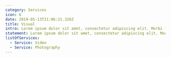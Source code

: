 ```yaml
---
category: Services
icon: 6
date: 2019-05-13T21:06:21.326Z
title: Visual
intro: Lorem ipsum dolor sit amet, consectetur adipiscing elit. Morbi fermentum auctor magna et laoreet. Morbi ultrices quam sed nisi porttitor sollicitudin
statement: Lorem ipsum dolor sit amet, consectetur adipiscing elit. Morbi fermentum auctor magna et laoreet. Morbi ultrices quam sed nisi porttitor sollicitudin
listOfServices:
  - Service: Video
  - Service: Photography
---
```

